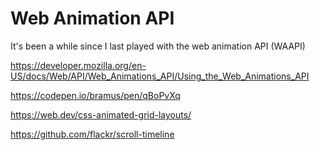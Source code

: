 # Web Animation API

It's been a while since I last played with the web animation API (WAAPI)

<https://developer.mozilla.org/en-US/docs/Web/API/Web_Animations_API/Using_the_Web_Animations_API>

<https://codepen.io/bramus/pen/qBoPvXq>

<https://web.dev/css-animated-grid-layouts/>

<https://github.com/flackr/scroll-timeline>
